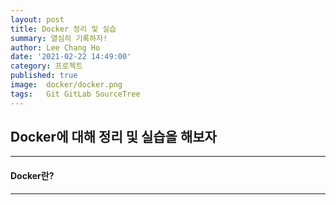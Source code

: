```yaml
---
layout: post
title: Docker 정리 및 실습
summary: 열심히 기록하자!
author: Lee Chang Ho
date: '2021-02-22 14:49:00'
category: 프로젝트
published: true
image:  docker/docker.png
tags:   Git GitLab SourceTree
---
```


## Docker에 대해 정리 및 실습을 해보자

---
#### Docker란?
---
#
<!--stackedit_data:
eyJoaXN0b3J5IjpbLTEyNDI4NjczMDcsNTU3NDg5NDg2LDg4NT
g4NDc3NSwxMjY5ODczNzI3XX0=
-->